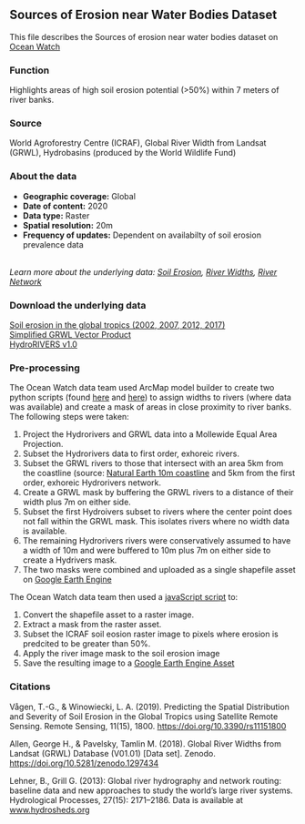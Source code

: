 ## Sources of Erosion near Water Bodies Dataset
This file describes the Sources of erosion near water bodies dataset on [Ocean Watch](https://www.oceanwatchdata.org)

### Function
Highlights areas of high soil erosion potential (>50%) within 7 meters of river banks.

### Source
World Agroforestry Centre (ICRAF), Global River Width from Landsat (GRWL), Hydrobasins (produced by the World Wildlife Fund)

### About the data
- **Geographic coverage:** Global
- **Date of content:** 2020
- **Data type:** Raster
- **Spatial resolution:** 20m
- **Frequency of updates:** Dependent on availabilty of soil erosion prevalence data

<br/>*Learn more about the underlying data: [Soil Erosion]({https://resourcewatch.org/data/explore/wat070rw0-Soil-Erosion), [River Widths](https://www.science.org/doi/10.1126/science.aat0636), [River Network](https://www.hydrosheds.org/page/hydrorivers)*

### Download the underlying data
[Soil erosion in the global tropics (2002, 2007, 2012, 2017)](http://landscapeportal.org/maps/3037) <br/>
[Simplified GRWL Vector Product](https://samapriya.github.io/awesome-gee-community-datasets/projects/grwl/) <br/>
[HydroRIVERS v1.0](https://www.hydrosheds.org/page/hydrorivers) 

### Pre-processing
The Ocean Watch data team used ArcMap model builder to create two python scripts (found [here]({link-to-script}) and [here]()) to assign widths to rivers (where data was available) and create a mask of areas in close proximity to river banks. The following steps were taken: 
1. Project the Hydrorivers and GRWL data into a Mollewide Equal Area Projection.
2. Subset the Hydrorivers data to first order, exhoreic rivers.
3. Subset the GRWL rivers to those that intersect with an area 5km from the coastline (source: [Natural Earth 10m coastline](https://www.naturalearthdata.com/downloads/10m-physical-vectors/) and 5km from the first order, exhoreic Hydrorivers network.
4. Create a GRWL mask by buffering the GRWL rivers to a distance of their width plus 7m on either side.
5. Subset the first Hydroivers subset to rivers where the center point does not fall within the GRWL mask. This isolates rivers where no width data is available.
6. The remaining Hydrorivers rivers were conservatively assumed to have a width of 10m and were buffered to 10m plus 7m on either side to create a Hydrivers mask.
7. The two masks were combined and uploaded as a single shapefile asset on [Google Earth Engine](https://code.earthengine.google.com/?asset=projects/resource-watch-gee/ocean-watch/merged-river-buffer)

The Ocean Watch data team then used a [javaScript script](https://code.earthengine.google.com/698444daba81ff9ee35c6f2fca30cb70?accept_repo=users%2Fresourcewatch%2Fdefault) to: 
1. Convert the shapefile asset to a raster image.
2. Extract a mask from the raster asset.
3. Subset the ICRAF soil eosion raster image to pixels where erosion is predcited to be greater than 50%.
4. Apply the river image mask to the soil erosion image
5. Save the resulting image to a [Google Earth Engine Asset](https://code.earthengine.google.com/?asset=projects/resource-watch-gee/wat_070b_erosion_sources_near_water_bodies)

### Citations
Vågen, T.-G., & Winowiecki, L. A. (2019). Predicting the Spatial Distribution and Severity of Soil Erosion in the Global Tropics using Satellite Remote Sensing. Remote Sensing, 11(15), 1800. https://doi.org/10.3390/rs11151800 <br/>

Allen, George H., & Pavelsky, Tamlin M. (2018). Global River Widths from Landsat (GRWL) Database (V01.01) [Data set]. Zenodo. https://doi.org/10.5281/zenodo.1297434 <br/>

Lehner, B., Grill G. (2013): Global river hydrography and network routing: baseline data and new approaches to study the world’s large river systems. Hydrological Processes, 27(15): 2171–2186. Data is available at www.hydrosheds.org
